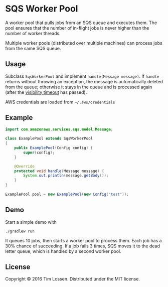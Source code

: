 # SQS Worker Pool
A worker pool that pulls jobs from an SQS queue and executes them. 
The pool ensures that the number of in-flight jobs is never higher than the number of worker threads.

Multiple worker pools (distributed over multiple machines) can process jobs from the same SQS queue.


## Usage
Subclass `SqsWorkerPool` and implement `handle(Message message)`. If `handle` returns without throwing an exception, the message is automatically deleted from the queue; otherwise it stays in the queue and is processed again (after the [visibility timeout](http://docs.aws.amazon.com/AWSSimpleQueueService/latest/SQSDeveloperGuide/AboutVT.html) has passed).

AWS credentials are loaded from `~/.aws/credentials`

## Example

```java
import com.amazonaws.services.sqs.model.Message;
	
class ExamplePool extends SqsWorkerPool
{
    public ExamplePool(Config config) {
        super(config);
    }

    @Override
    protected void handle(Message message) {
        System.out.println(message.getBody());
    }
}
    
ExamplePool pool = new ExamplePool(new Config("test"));
```

## Demo
Start a simple demo with 

```./gradlew run```

It queues 10 jobs, then starts a worker pool to process them. Each job has a 30% chance of succeeding. If a job fails 3 times, SQS moves it to the dead letter queue, which is handled by a second worker pool.


## License
Copyright © 2016 Tim Lossen.
Distributed under the MIT license.